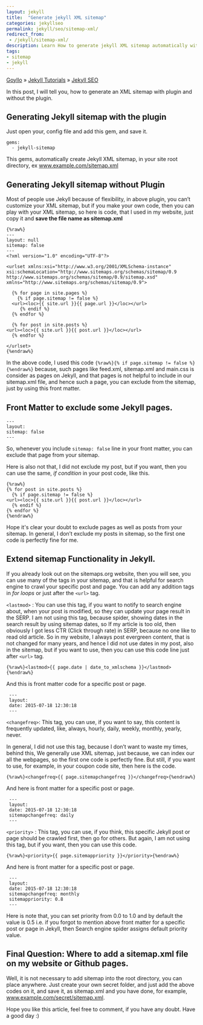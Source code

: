 ```yaml
---
layout: jekyll
title:  "Generate jekyll XML sitemap"
categories: jekyllseo
permalink: jekyll/seo/sitemap-xml/
redirect_from:
 - /jekyll/sitemap-xml/
description: Learn How to generate jekyll XML sitemap automatically with plugin and without plugin.
tags: 
- sitemap
- jekyll
---
```


<div class="breadcrumb">
<span itemscope='itemscope' itemtype='http://data-vocabulary.org/Breadcrumb'><a href="/" itemprop="url"><span title="Goyllo" itemprop='title'>Goyllo</span></a></span>
<span itemscope='itemscope' itemtype='http://data-vocabulary.org/Breadcrumb'>&#187; <a href="/jekyll/" itemprop="url"><span title="Jekyll Tutorials" itemprop='title'>Jekyll Tutorials</span></a></span>
<span itemscope='itemscope' itemtype='http://data-vocabulary.org/Breadcrumb'>&#187; <a href="/jekyll/seo/" itemprop="url"><span title="Jekyll SEO" itemprop='title'>Jekyll SEO</span></a></span>
</div>

In this post, I will tell you, how to generate an XML sitemap with plugin and without the plugin.

## Generating Jekyll sitemap with the plugin ##

Just open your, config file and add this gem, and save it.

    gems:
      - jekyll-sitemap

This gems, automatically create Jekyll XML sitemap, in your site root directory, ex www.example.com/sitemap.xml


## Generating Jekyll sitemap without Plugin ##

Most of people use Jekyll because of flexibility, in above plugin, you can’t customize your XML sitemap, but if you make your own code, then you can play with your XML sitemap, so here is code, that I used in my website, just copy it and **save the file name as sitemap.xml**


	{%raw%}
    ---
    layout: null
    sitemap: false
    ---
    <?xml version="1.0" encoding="UTF-8"?>

    <urlset xmlns:xsi="http://www.w3.org/2001/XMLSchema-instance" xsi:schemaLocation="http://www.sitemaps.org/schemas/sitemap/0.9 http://www.sitemaps.org/schemas/sitemap/0.9/sitemap.xsd" xmlns="http://www.sitemaps.org/schemas/sitemap/0.9">
    
      {% for page in site.pages %}
    	{% if page.sitemap != false %}
      <url><loc>{{ site.url }}{{ page.url }}</loc></url>
    	 {% endif %}
      {% endfor %}
    
      {% for post in site.posts %}
    <url><loc>{{ site.url }}{{ post.url }}</loc></url>
      {% endfor %}
      
    </urlset>
	{%endraw%}

In the above code, I used this code  `{%raw%}{% if page.sitemap != false %}{%endraw%}` because, such pages like feed.xml, sitemap.xml and main.css is consider as pages on Jekyll, and that pages is not helpful to include in our sitemap.xml file, and hence such a page, you can exclude from the sitemap, just by using this front matter.

## Front Matter to exclude some Jekyll pages. ##

    ---
    layout: 
    sitemap: false
    ---

So, whenever you include `sitemap: false` line in your front matter, you can exclude that page from your sitemap.

Here is also not that, I did not exclude my post, but if you want, then you can use the same, *if condition* in your post code, like this.


	{%raw%}
    {% for post in site.posts %}
	  {% if page.sitemap != false %}
    <url><loc>{{ site.url }}{{ post.url }}</loc></url>
      {% endif %}
    {% endfor %}
	{%endraw%}

Hope it's clear your doubt to exclude pages as well as posts from your sitemap. In general, I don’t exclude my posts in sitemap, so the first one code is perfectly fine for me.

## Extend sitemap Functionality in Jekyll. ##
If you already look out on the sitemaps.org website, then you will see, you can use many of the tags in your sitemap, and that is helpful for search engine to crawl your specific post and page. You can add any addition tags in *for loops* or just after the `<url>` tag.

`<lastmod>` : You can use this tag, if you want to notify to search engine about, when your post is modified, so they can update your page result in the SERP. I am not using this tag, because spider, showing dates in the search result by using sitemap dates, so If my article is too old, then obviously I got less CTR (Click through rate) in SERP, because no one like to read old article. So in my website, I always post evergreen content, that is not changed for many years, and hence I did not use dates in my post, also in the sitemap, but if you want to use, then you can use this code line just after  `<url>` tag.

    {%raw%}<lastmod>{{ page.date | date_to_xmlschema }}</lastmod>{%endraw%}

And this is front matter code for a specific post or page.

     ---
     layout: 
     date: 2015-07-18 12:30:18
     ---


`<changefreq>`: This tag, you can use, if you want to say, this content is frequently updated, like, always, hourly, daily, weekly, monthly, yearly, never.

In general, I did not use this tag, because I don’t want to waste my times, behind this, We generally use XML sitemap, just because, we can index our all the webpages, so the first one code is perfectly fine. But still, if you want to use, for example, in your coupon code site, then here is the code.


    {%raw%}<changefreq>{{ page.sitemapchangefreq }}</changefreq>{%endraw%}

And here is front matter for a specific post or page.

     ---
     layout: 
     date: 2015-07-18 12:30:18
	 sitemapchangefreq: daily
     ---

`<priority>` : This tag, you can use, if you think, this specific Jekyll post or page should be crawled first, then go for others. But again, I am not using this tag, but if you want, then you can use this code.

    {%raw%}<priority>{{ page.sitemappriority }}</priority>{%endraw%}

And here is front matter for a specific post or page.

     ---
     layout: 
     date: 2015-07-18 12:30:18
	 sitemapchangefreq: monthly
	 sitemappriority: 0.8
     ---

Here is note that, you can set priority from 0.0 to 1.0 and by default the value is 0.5 i.e. if you forgot to mention above front matter for a specific post or page in Jekyll, then Search engine spider assigns default priority value.

## Final Question: Where to add a sitemap.xml file on my website or Github pages. ##
Well, it is not necessary to add sitemap into the root directory, you can place anywhere. Just create your own secret folder, and just add the above codes on it, and save it, as sitemap.xml and you have done,  for example, www.example.com/secret/sitemap.xml.

Hope you like this article, feel free to comment, if you have any doubt. Have a good day :)




